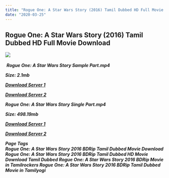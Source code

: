 ```yaml
---
title: "Rogue One: A Star Wars Story (2016) Tamil Dubbed HD Full Movie Download"
date: "2020-03-25"
---
```


## Rogue One: A Star Wars Story (2016) Tamil Dubbed HD Full Movie Download

![](https://images.moviebuff.com/42dfab42-a2c1-45f1-80e5-b36c77e0d124?w=1000) 

 _**Rogue One: A Star Wars Story Sample Part.mp4**_

_**Size: 2.1mb**_

[_**Download Server 1**_](http://b8.wetransfer.vip/files/Tamil{fd620c6e78cfff08ebfb4d2d3131a235617ba7e0206610644c5f25f325d4dc51}20Dubbed{fd620c6e78cfff08ebfb4d2d3131a235617ba7e0206610644c5f25f325d4dc51}20Movies/Tamil{fd620c6e78cfff08ebfb4d2d3131a235617ba7e0206610644c5f25f325d4dc51}20Recent{fd620c6e78cfff08ebfb4d2d3131a235617ba7e0206610644c5f25f325d4dc51}20Dubbed{fd620c6e78cfff08ebfb4d2d3131a235617ba7e0206610644c5f25f325d4dc51}20Movies/Rogue{fd620c6e78cfff08ebfb4d2d3131a235617ba7e0206610644c5f25f325d4dc51}20One:{fd620c6e78cfff08ebfb4d2d3131a235617ba7e0206610644c5f25f325d4dc51}20A{fd620c6e78cfff08ebfb4d2d3131a235617ba7e0206610644c5f25f325d4dc51}20Star{fd620c6e78cfff08ebfb4d2d3131a235617ba7e0206610644c5f25f325d4dc51}20Wars{fd620c6e78cfff08ebfb4d2d3131a235617ba7e0206610644c5f25f325d4dc51}20Story{fd620c6e78cfff08ebfb4d2d3131a235617ba7e0206610644c5f25f325d4dc51}20(2016)/Rogue{fd620c6e78cfff08ebfb4d2d3131a235617ba7e0206610644c5f25f325d4dc51}20One:{fd620c6e78cfff08ebfb4d2d3131a235617ba7e0206610644c5f25f325d4dc51}20A{fd620c6e78cfff08ebfb4d2d3131a235617ba7e0206610644c5f25f325d4dc51}20Star{fd620c6e78cfff08ebfb4d2d3131a235617ba7e0206610644c5f25f325d4dc51}20Wars{fd620c6e78cfff08ebfb4d2d3131a235617ba7e0206610644c5f25f325d4dc51}20Story{fd620c6e78cfff08ebfb4d2d3131a235617ba7e0206610644c5f25f325d4dc51}20(2016){fd620c6e78cfff08ebfb4d2d3131a235617ba7e0206610644c5f25f325d4dc51}20BDRip/Rogue{fd620c6e78cfff08ebfb4d2d3131a235617ba7e0206610644c5f25f325d4dc51}20One:{fd620c6e78cfff08ebfb4d2d3131a235617ba7e0206610644c5f25f325d4dc51}20A{fd620c6e78cfff08ebfb4d2d3131a235617ba7e0206610644c5f25f325d4dc51}20Star{fd620c6e78cfff08ebfb4d2d3131a235617ba7e0206610644c5f25f325d4dc51}20Wars{fd620c6e78cfff08ebfb4d2d3131a235617ba7e0206610644c5f25f325d4dc51}20Story{fd620c6e78cfff08ebfb4d2d3131a235617ba7e0206610644c5f25f325d4dc51}20(2016){fd620c6e78cfff08ebfb4d2d3131a235617ba7e0206610644c5f25f325d4dc51}20Sample{fd620c6e78cfff08ebfb4d2d3131a235617ba7e0206610644c5f25f325d4dc51}20(640x360).mp4)

[_**Download Server 2**_](http://b8.wetransfer.vip/files/Tamil{fd620c6e78cfff08ebfb4d2d3131a235617ba7e0206610644c5f25f325d4dc51}20Dubbed{fd620c6e78cfff08ebfb4d2d3131a235617ba7e0206610644c5f25f325d4dc51}20Movies/Tamil{fd620c6e78cfff08ebfb4d2d3131a235617ba7e0206610644c5f25f325d4dc51}20Recent{fd620c6e78cfff08ebfb4d2d3131a235617ba7e0206610644c5f25f325d4dc51}20Dubbed{fd620c6e78cfff08ebfb4d2d3131a235617ba7e0206610644c5f25f325d4dc51}20Movies/Rogue{fd620c6e78cfff08ebfb4d2d3131a235617ba7e0206610644c5f25f325d4dc51}20One:{fd620c6e78cfff08ebfb4d2d3131a235617ba7e0206610644c5f25f325d4dc51}20A{fd620c6e78cfff08ebfb4d2d3131a235617ba7e0206610644c5f25f325d4dc51}20Star{fd620c6e78cfff08ebfb4d2d3131a235617ba7e0206610644c5f25f325d4dc51}20Wars{fd620c6e78cfff08ebfb4d2d3131a235617ba7e0206610644c5f25f325d4dc51}20Story{fd620c6e78cfff08ebfb4d2d3131a235617ba7e0206610644c5f25f325d4dc51}20(2016)/Rogue{fd620c6e78cfff08ebfb4d2d3131a235617ba7e0206610644c5f25f325d4dc51}20One:{fd620c6e78cfff08ebfb4d2d3131a235617ba7e0206610644c5f25f325d4dc51}20A{fd620c6e78cfff08ebfb4d2d3131a235617ba7e0206610644c5f25f325d4dc51}20Star{fd620c6e78cfff08ebfb4d2d3131a235617ba7e0206610644c5f25f325d4dc51}20Wars{fd620c6e78cfff08ebfb4d2d3131a235617ba7e0206610644c5f25f325d4dc51}20Story{fd620c6e78cfff08ebfb4d2d3131a235617ba7e0206610644c5f25f325d4dc51}20(2016){fd620c6e78cfff08ebfb4d2d3131a235617ba7e0206610644c5f25f325d4dc51}20BDRip/Rogue{fd620c6e78cfff08ebfb4d2d3131a235617ba7e0206610644c5f25f325d4dc51}20One:{fd620c6e78cfff08ebfb4d2d3131a235617ba7e0206610644c5f25f325d4dc51}20A{fd620c6e78cfff08ebfb4d2d3131a235617ba7e0206610644c5f25f325d4dc51}20Star{fd620c6e78cfff08ebfb4d2d3131a235617ba7e0206610644c5f25f325d4dc51}20Wars{fd620c6e78cfff08ebfb4d2d3131a235617ba7e0206610644c5f25f325d4dc51}20Story{fd620c6e78cfff08ebfb4d2d3131a235617ba7e0206610644c5f25f325d4dc51}20(2016){fd620c6e78cfff08ebfb4d2d3131a235617ba7e0206610644c5f25f325d4dc51}20Sample{fd620c6e78cfff08ebfb4d2d3131a235617ba7e0206610644c5f25f325d4dc51}20(640x360).mp4)

_**Rogue One: A Star Wars Story Single Part.mp4**_

_**Size: 498.19mb**_

[_**Download Server 1**_](http://b8.wetransfer.vip/files/Tamil{fd620c6e78cfff08ebfb4d2d3131a235617ba7e0206610644c5f25f325d4dc51}20Dubbed{fd620c6e78cfff08ebfb4d2d3131a235617ba7e0206610644c5f25f325d4dc51}20Movies/Tamil{fd620c6e78cfff08ebfb4d2d3131a235617ba7e0206610644c5f25f325d4dc51}20Recent{fd620c6e78cfff08ebfb4d2d3131a235617ba7e0206610644c5f25f325d4dc51}20Dubbed{fd620c6e78cfff08ebfb4d2d3131a235617ba7e0206610644c5f25f325d4dc51}20Movies/Rogue{fd620c6e78cfff08ebfb4d2d3131a235617ba7e0206610644c5f25f325d4dc51}20One:{fd620c6e78cfff08ebfb4d2d3131a235617ba7e0206610644c5f25f325d4dc51}20A{fd620c6e78cfff08ebfb4d2d3131a235617ba7e0206610644c5f25f325d4dc51}20Star{fd620c6e78cfff08ebfb4d2d3131a235617ba7e0206610644c5f25f325d4dc51}20Wars{fd620c6e78cfff08ebfb4d2d3131a235617ba7e0206610644c5f25f325d4dc51}20Story{fd620c6e78cfff08ebfb4d2d3131a235617ba7e0206610644c5f25f325d4dc51}20(2016)/Rogue{fd620c6e78cfff08ebfb4d2d3131a235617ba7e0206610644c5f25f325d4dc51}20One:{fd620c6e78cfff08ebfb4d2d3131a235617ba7e0206610644c5f25f325d4dc51}20A{fd620c6e78cfff08ebfb4d2d3131a235617ba7e0206610644c5f25f325d4dc51}20Star{fd620c6e78cfff08ebfb4d2d3131a235617ba7e0206610644c5f25f325d4dc51}20Wars{fd620c6e78cfff08ebfb4d2d3131a235617ba7e0206610644c5f25f325d4dc51}20Story{fd620c6e78cfff08ebfb4d2d3131a235617ba7e0206610644c5f25f325d4dc51}20(2016){fd620c6e78cfff08ebfb4d2d3131a235617ba7e0206610644c5f25f325d4dc51}20BDRip/Rogue{fd620c6e78cfff08ebfb4d2d3131a235617ba7e0206610644c5f25f325d4dc51}20One:{fd620c6e78cfff08ebfb4d2d3131a235617ba7e0206610644c5f25f325d4dc51}20A{fd620c6e78cfff08ebfb4d2d3131a235617ba7e0206610644c5f25f325d4dc51}20Star{fd620c6e78cfff08ebfb4d2d3131a235617ba7e0206610644c5f25f325d4dc51}20Wars{fd620c6e78cfff08ebfb4d2d3131a235617ba7e0206610644c5f25f325d4dc51}20Story{fd620c6e78cfff08ebfb4d2d3131a235617ba7e0206610644c5f25f325d4dc51}20(2016){fd620c6e78cfff08ebfb4d2d3131a235617ba7e0206610644c5f25f325d4dc51}20Single{fd620c6e78cfff08ebfb4d2d3131a235617ba7e0206610644c5f25f325d4dc51}20Part{fd620c6e78cfff08ebfb4d2d3131a235617ba7e0206610644c5f25f325d4dc51}20(640x360).mp4)

[_**Download Server 2**_](http://b8.wetransfer.vip/files/Tamil{fd620c6e78cfff08ebfb4d2d3131a235617ba7e0206610644c5f25f325d4dc51}20Dubbed{fd620c6e78cfff08ebfb4d2d3131a235617ba7e0206610644c5f25f325d4dc51}20Movies/Tamil{fd620c6e78cfff08ebfb4d2d3131a235617ba7e0206610644c5f25f325d4dc51}20Recent{fd620c6e78cfff08ebfb4d2d3131a235617ba7e0206610644c5f25f325d4dc51}20Dubbed{fd620c6e78cfff08ebfb4d2d3131a235617ba7e0206610644c5f25f325d4dc51}20Movies/Rogue{fd620c6e78cfff08ebfb4d2d3131a235617ba7e0206610644c5f25f325d4dc51}20One:{fd620c6e78cfff08ebfb4d2d3131a235617ba7e0206610644c5f25f325d4dc51}20A{fd620c6e78cfff08ebfb4d2d3131a235617ba7e0206610644c5f25f325d4dc51}20Star{fd620c6e78cfff08ebfb4d2d3131a235617ba7e0206610644c5f25f325d4dc51}20Wars{fd620c6e78cfff08ebfb4d2d3131a235617ba7e0206610644c5f25f325d4dc51}20Story{fd620c6e78cfff08ebfb4d2d3131a235617ba7e0206610644c5f25f325d4dc51}20(2016)/Rogue{fd620c6e78cfff08ebfb4d2d3131a235617ba7e0206610644c5f25f325d4dc51}20One:{fd620c6e78cfff08ebfb4d2d3131a235617ba7e0206610644c5f25f325d4dc51}20A{fd620c6e78cfff08ebfb4d2d3131a235617ba7e0206610644c5f25f325d4dc51}20Star{fd620c6e78cfff08ebfb4d2d3131a235617ba7e0206610644c5f25f325d4dc51}20Wars{fd620c6e78cfff08ebfb4d2d3131a235617ba7e0206610644c5f25f325d4dc51}20Story{fd620c6e78cfff08ebfb4d2d3131a235617ba7e0206610644c5f25f325d4dc51}20(2016){fd620c6e78cfff08ebfb4d2d3131a235617ba7e0206610644c5f25f325d4dc51}20BDRip/Rogue{fd620c6e78cfff08ebfb4d2d3131a235617ba7e0206610644c5f25f325d4dc51}20One:{fd620c6e78cfff08ebfb4d2d3131a235617ba7e0206610644c5f25f325d4dc51}20A{fd620c6e78cfff08ebfb4d2d3131a235617ba7e0206610644c5f25f325d4dc51}20Star{fd620c6e78cfff08ebfb4d2d3131a235617ba7e0206610644c5f25f325d4dc51}20Wars{fd620c6e78cfff08ebfb4d2d3131a235617ba7e0206610644c5f25f325d4dc51}20Story{fd620c6e78cfff08ebfb4d2d3131a235617ba7e0206610644c5f25f325d4dc51}20(2016){fd620c6e78cfff08ebfb4d2d3131a235617ba7e0206610644c5f25f325d4dc51}20Single{fd620c6e78cfff08ebfb4d2d3131a235617ba7e0206610644c5f25f325d4dc51}20Part{fd620c6e78cfff08ebfb4d2d3131a235617ba7e0206610644c5f25f325d4dc51}20(640x360).mp4)

_**Page Tags  
Rogue One: A Star Wars Story 2016 BDRip Tamil Dubbed Movie Download Rogue One: A Star Wars Story 2016 BDRip Tamil Dubbed HD Movie Download Tamil Dubbed Rogue One: A Star Wars Story 2016 BDRip Movie in Tamilrockers Rogue One: A Star Wars Story 2016 BDRip Tamil Dubbed Movie in Tamilyogi**_
